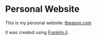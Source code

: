 # Personal Website

This is my personal website: [tbeason.com](http://tbeason.com)

It was created using [Franklin.jl](https://franklinjl.org/).

